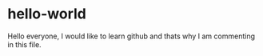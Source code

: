 # hello-world

Hello everyone,
I would like to learn github and thats why I am commenting in this file.
